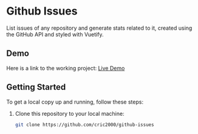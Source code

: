 # Github Issues

List issues of any repository and generate stats related to it, created using the GitHub API and styled with Vuetify.

## Demo

Here is a link to the working project: [Live Demo](https://issuehubs.netlify.app/)

## Getting Started

To get a local copy up and running, follow these steps:

1. Clone this repository to your local machine:

   ```sh
   git clone https://github.com/cric2000/github-issues
